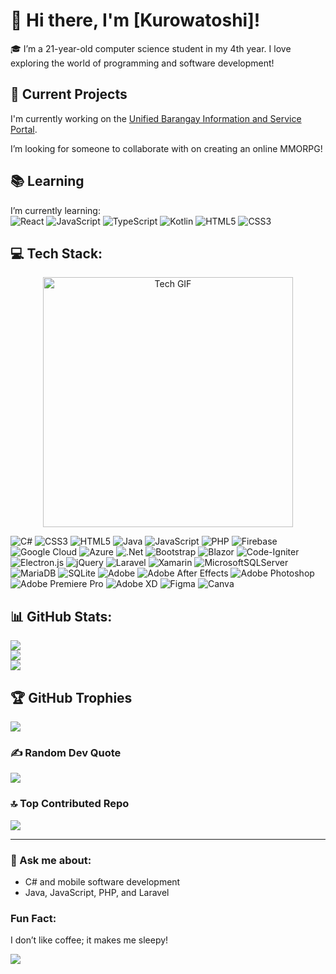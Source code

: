 # 👋 Hi there, I'm [Kurowatoshi]!

🎓 I’m a 21-year-old computer science student in my 4th year. I love exploring the world of programming and software development!

## 🚀 Current Projects
I'm currently working on the [Unified Barangay Information and Service Portal](https://github.com/BrgyLink/UNIFIED-BARANGAY-INFORMATION-AND-SERVICE-PORTAL).

I’m looking for someone to collaborate with on creating an online MMORPG!

## 📚 Learning
I’m currently learning:  
![React](https://img.shields.io/badge/React-%2300A1D6.svg?style=flat-square&logo=react&logoColor=white) 
![JavaScript](https://img.shields.io/badge/javascript-%23F7DF1E.svg?style=flat-square&logo=javascript&logoColor=%230A0A0A) 
![TypeScript](https://img.shields.io/badge/TypeScript-%234B7F52.svg?style=flat-square&logo=typescript&logoColor=white) 
![Kotlin](https://img.shields.io/badge/Kotlin-%7F52B5.svg?style=flat-square&logo=kotlin&logoColor=white) 
![HTML5](https://img.shields.io/badge/html5-%23E34F26.svg?style=flat-square&logo=html5&logoColor=white) 
![CSS3](https://img.shields.io/badge/css3-%234A90E2.svg?style=flat-square&logo=css3&logoColor=white)

## 💻 Tech Stack:
<div style="text-align: center;">
  <img src="https://i.pinimg.com/originals/3e/9d/52/3e9d52bc38fa287a4cf10dcf8139076d.gif" alt="Tech GIF" width="400" />
</div>

![C#](https://img.shields.io/badge/c%23-%23239120.svg?style=flat-square&logo=csharp&logoColor=white) 
![CSS3](https://img.shields.io/badge/css3-%234A90E2.svg?style=flat-square&logo=css3&logoColor=white) 
![HTML5](https://img.shields.io/badge/html5-%23E34F26.svg?style=flat-square&logo=html5&logoColor=white) 
![Java](https://img.shields.io/badge/java-%23B07C34.svg?style=flat-square&logo=openjdk&logoColor=white) 
![JavaScript](https://img.shields.io/badge/javascript-%23F7DF1E.svg?style=flat-square&logo=javascript&logoColor=%230A0A0A) 
![PHP](https://img.shields.io/badge/php-%237BB5A2.svg?style=flat-square&logo=php&logoColor=white) 
![Firebase](https://img.shields.io/badge/firebase-%23039BE5.svg?style=flat-square&logo=firebase&logoColor=white) 
![Google Cloud](https://img.shields.io/badge/GoogleCloud-%234285F4.svg?style=flat-square&logo=google-cloud&logoColor=white) 
![Azure](https://img.shields.io/badge/azure-%230072C6.svg?style=flat-square&logo=microsoftazure&logoColor=white) 
![.Net](https://img.shields.io/badge/.NET-5C2D91?style=flat-square&logo=.net&logoColor=white) 
![Bootstrap](https://img.shields.io/badge/bootstrap-%238511FA.svg?style=flat-square&logo=bootstrap&logoColor=white) 
![Blazor](https://img.shields.io/badge/blazor-%235C2D91.svg?style=flat-square&logo=blazor&logoColor=white) 
![Code-Igniter](https://img.shields.io/badge/CodeIgniter-%23EF4223.svg?style=flat-square&logo=codeIgniter&logoColor=white) 
![Electron.js](https://img.shields.io/badge/Electron-191970?style=flat-square&logo=Electron&logoColor=white) 
![jQuery](https://img.shields.io/badge/jquery-%230769AD.svg?style=flat-square&logo=jquery&logoColor=white) 
![Laravel](https://img.shields.io/badge/laravel-%23FF2D20.svg?style=flat-square&logo=laravel&logoColor=white) 
![Xamarin](https://img.shields.io/badge/Xamarin-3199DC?style=flat-square&logo=xamarin&logoColor=white) 
![MicrosoftSQLServer](https://img.shields.io/badge/Microsoft%20SQL%20Server-CC2927?style=flat-square&logo=microsoft%20sql%20server&logoColor=white) 
![MariaDB](https://img.shields.io/badge/MariaDB-003545.svg?style=flat-square&logo=mariadb&logoColor=white) 
![SQLite](https://img.shields.io/badge/sqlite-%2307405e.svg?style=flat-square&logo=sqlite&logoColor=white) 
![Adobe](https://img.shields.io/badge/adobe-%23C32C3A.svg?style=flat-square&logo=adobe&logoColor=white) 
![Adobe After Effects](https://img.shields.io/badge/Adobe%20After%20Effects-9999FF.svg?style=flat-square&logo=Adobe%20After%20Effects&logoColor=white) 
![Adobe Photoshop](https://img.shields.io/badge/adobe%20photoshop-%2331A8FF.svg?style=flat-square&logo=adobe%20photoshop&logoColor=white) 
![Adobe Premiere Pro](https://img.shields.io/badge/Adobe%20Premiere%20Pro-9999FF.svg?style=flat-square&logo=Adobe%20Premiere%20Pro&logoColor=white) 
![Adobe XD](https://img.shields.io/badge/Adobe%20XD-470137.svg?style=flat-square&logo=Adobe%20XD&logoColor=#FF61F6) 
![Figma](https://img.shields.io/badge/figma-%23F24E1E.svg?style=flat-square&logo=figma&logoColor=white) 
![Canva](https://img.shields.io/badge/Canva-%2300C4CC.svg?style=flat-square&logo=Canva&logoColor=white)



## 📊 GitHub Stats:
![](https://github-readme-stats.vercel.app/api?username=kurowatoshi&theme=radical&hide_border=false&include_all_commits=false&count_private=false)<br/>
![](https://github-readme-streak-stats.herokuapp.com/?user=kurowatoshi&theme=radical&hide_border=false)<br/>
![](https://github-readme-stats.vercel.app/api/top-langs/?username=kurowatoshi&theme=radical&hide_border=false&include_all_commits=false&count_private=false&layout=compact)

## 🏆 GitHub Trophies
![](https://github-profile-trophy.vercel.app/?username=kurowatoshi&theme=onestar&no-frame=false&no-bg=false&margin-w=4)

### ✍️ Random Dev Quote
![](https://quotes-github-readme.vercel.app/api?type=horizontal&theme=radical)

### 🔝 Top Contributed Repo
![](https://github-contributor-stats.vercel.app/api?username=kurowatoshi&limit=5&theme=radical&combine_all_yearly_contributions=true)

---

### 🤔 Ask me about:
- C# and mobile software development
- Java, JavaScript, PHP, and Laravel

### Fun Fact:
I don’t like coffee; it makes me sleepy!

[![](https://visitcount.itsvg.in/api?id=kurowatoshi&icon=2&color=2)](https://visitcount.itsvg.in)
